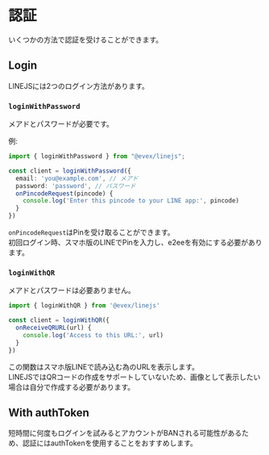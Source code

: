 # 認証

いくつかの方法で認証を受けることができます。

## Login

LINEJSには2つのログイン方法があります。

### `loginWithPassword`

メアドとパスワードが必要です。

例:
```ts
import { loginWithPassword } from "@evex/linejs";

const client = loginWithPassword({
  email: 'you@example.com', // メアド
  password: 'password', // パスワード
  onPincodeRequest(pincode) {
    console.log('Enter this pincode to your LINE app:', pincode)
  }
})
```


`onPincodeRequest`はPinを受け取ることができます。\
初回ログイン時、スマホ版のLINEでPinを入力し、e2eeを有効にする必要があります。

### `loginWithQR`

メアドとパスワードは必要ありません。

```ts
import { loginWithQR } from '@evex/linejs'

const client = loginWithQR({
  onReceiveQRURL(url) {
    console.log('Access to this URL:', url)
  }
})
```

この関数はスマホ版LINEで読み込む為のURLを表示します。\
LINEJSではQRコードの作成をサポートしていないため、画像として表示したい場合は自分で作成する必要があります。

## With authToken

短時間に何度もログインを試みるとアカウントがBANされる可能性があるため、認証にはauthTokenを使用することをおすすめします。

